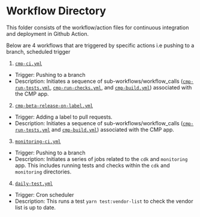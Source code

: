 # Workflow Directory

This folder consists of the workflow/action files for continuous integration and deployment in Github Action.

Below are 4 workflows that are triggered by specific actions i.e pushing to a branch, scheduled trigger

1. [`cmp-ci.yml`](cmp-ci.yml)

-   Trigger: Pushing to a branch
-   Description: Initiates a sequence of sub-workflows/workflow_calls ([`cmp-run-tests.yml`](cmp-run-tests.yml), [`cmp-run-checks.yml`](cmp-run-checks.yml), and [`cmp-build.yml`](cmp-build.yml)) associated with the CMP app.

2. [`cmp-beta-release-on-label.yml`](cmp-beta-release-on-label.yml)

-   Trigger: Adding a label to pull requests.
-   Description: Initiates a sequence of sub-workflows/workflow_calls ([`cmp-run-tests.yml`](cmp-run-tests.yml) and [`cmp-build.yml`](cmp-build.yml)) associated with the CMP app.

3. [`monitoring-ci.yml`](monitoring-ci.yml)

-   Trigger: Pushing to a branch
-   Description: Initiates a series of jobs related to the `cdk` and `monitoring` app. This includes running tests and checks within the `cdk` and `monitoring` directories.

4. [`daily-test.yml`](daily-test.yml)

-   Trigger: Cron scheduler
-   Description: This runs a test `yarn test:vendor-list` to check the vendor list is up to date.
